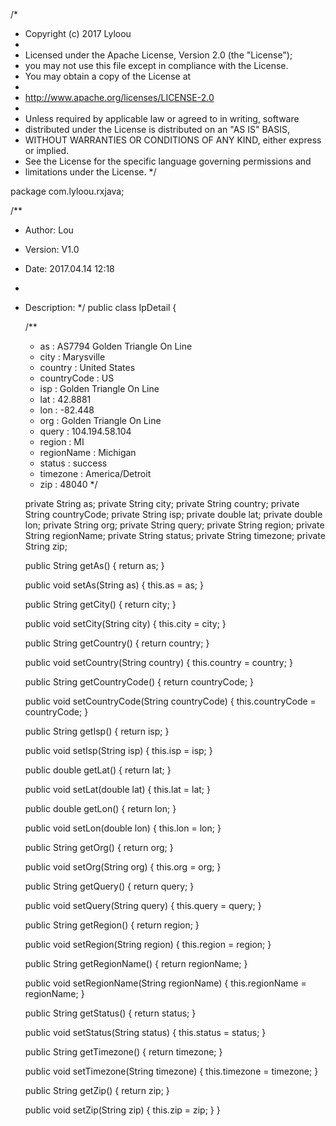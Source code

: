 /*
 * Copyright  (c) 2017 Lyloou
 *
 * Licensed under the Apache License, Version 2.0 (the "License");
 * you may not use this file except in compliance with the License.
 * You may obtain a copy of the License at
 *
 *  http://www.apache.org/licenses/LICENSE-2.0
 *
 * Unless required by applicable law or agreed to in writing, software
 * distributed under the License is distributed on an "AS IS" BASIS,
 * WITHOUT WARRANTIES OR CONDITIONS OF ANY KIND, either express or implied.
 * See the License for the specific language governing permissions and
 * limitations under the License.
 */

package com.lyloou.rxjava;

/**
 * Author:    Lou
 * Version:   V1.0
 * Date:      2017.04.14 12:18
 * <p>
 * Description:
 */
public class IpDetail {

    /**
     * as : AS7794 Golden Triangle On Line
     * city : Marysville
     * country : United States
     * countryCode : US
     * isp : Golden Triangle On Line
     * lat : 42.8881
     * lon : -82.448
     * org : Golden Triangle On Line
     * query : 104.194.58.104
     * region : MI
     * regionName : Michigan
     * status : success
     * timezone : America/Detroit
     * zip : 48040
     */

    private String as;
    private String city;
    private String country;
    private String countryCode;
    private String isp;
    private double lat;
    private double lon;
    private String org;
    private String query;
    private String region;
    private String regionName;
    private String status;
    private String timezone;
    private String zip;

    public String getAs() {
        return as;
    }

    public void setAs(String as) {
        this.as = as;
    }

    public String getCity() {
        return city;
    }

    public void setCity(String city) {
        this.city = city;
    }

    public String getCountry() {
        return country;
    }

    public void setCountry(String country) {
        this.country = country;
    }

    public String getCountryCode() {
        return countryCode;
    }

    public void setCountryCode(String countryCode) {
        this.countryCode = countryCode;
    }

    public String getIsp() {
        return isp;
    }

    public void setIsp(String isp) {
        this.isp = isp;
    }

    public double getLat() {
        return lat;
    }

    public void setLat(double lat) {
        this.lat = lat;
    }

    public double getLon() {
        return lon;
    }

    public void setLon(double lon) {
        this.lon = lon;
    }

    public String getOrg() {
        return org;
    }

    public void setOrg(String org) {
        this.org = org;
    }

    public String getQuery() {
        return query;
    }

    public void setQuery(String query) {
        this.query = query;
    }

    public String getRegion() {
        return region;
    }

    public void setRegion(String region) {
        this.region = region;
    }

    public String getRegionName() {
        return regionName;
    }

    public void setRegionName(String regionName) {
        this.regionName = regionName;
    }

    public String getStatus() {
        return status;
    }

    public void setStatus(String status) {
        this.status = status;
    }

    public String getTimezone() {
        return timezone;
    }

    public void setTimezone(String timezone) {
        this.timezone = timezone;
    }

    public String getZip() {
        return zip;
    }

    public void setZip(String zip) {
        this.zip = zip;
    }
}
